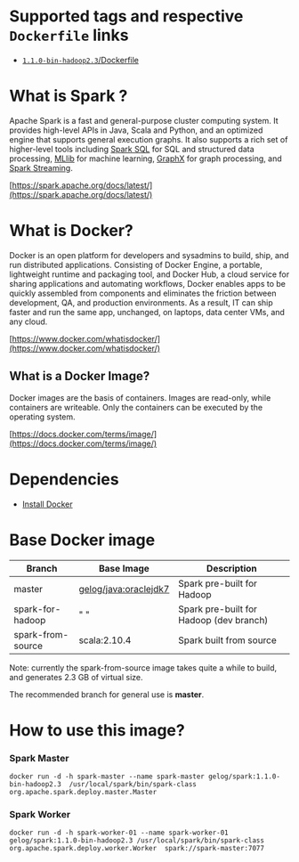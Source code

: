 # Supported tags and respective `Dockerfile` links
- [`1.1.0-bin-hadoop2.3`/Dockerfile](https://github.com/GELOG/docker-ubuntu-spark/tree/1.1.0-bin-hadoop2.3/Dockerfile)

# What is Spark ?
Apache Spark is a fast and general-purpose cluster computing system. It provides high-level APIs in Java, Scala and Python, and an optimized engine that supports general execution graphs. It also supports a rich set of higher-level tools including [Spark SQL](https://spark.apache.org/docs/latest/sql-programming-guide.html) for SQL and structured data processing, [MLlib](https://spark.apache.org/docs/latest/mllib-guide.html) for machine learning, [GraphX](https://spark.apache.org/docs/latest/graphx-programming-guide.html) for graph processing, and [Spark Streaming](https://spark.apache.org/docs/latest/streaming-programming-guide.html).

[https://spark.apache.org/docs/latest/](https://spark.apache.org/docs/latest/)

# What is Docker?
Docker is an open platform for developers and sysadmins to build, ship, and run distributed applications. Consisting of Docker Engine, a portable, lightweight runtime and packaging tool, and Docker Hub, a cloud service for sharing applications and automating workflows, Docker enables apps to be quickly assembled from components and eliminates the friction between development, QA, and production environments. As a result, IT can ship faster and run the same app, unchanged, on laptops, data center VMs, and any cloud.

[https://www.docker.com/whatisdocker/](https://www.docker.com/whatisdocker/)

## What is a Docker Image?
Docker images are the basis of containers. Images are read-only, while containers are writeable. Only the containers can be executed by the operating system.

[https://docs.docker.com/terms/image/](https://docs.docker.com/terms/image/)

# Dependencies
* [Install Docker](https://docs.docker.com/installation/)

# Base Docker image

| Branch               | Base Image      | Description               |
| -------------------- | --------------- | ------------------------- |
| master               | [gelog/java:oraclejdk7](https://registry.hub.docker.com/u/gelog/java/) | Spark pre-built for Hadoop |
| spark-for-hadoop     | "             " | Spark pre-built for Hadoop (dev branch) |
| spark-from-source    | scala:2.10.4    | Spark built from source |

Note: currently the spark-from-source image takes quite a while to build, and generates 2.3 GB of virtual size.

The recommended branch for general use is **master**.

# How to use this image?

### Spark Master
    docker run -d -h spark-master --name spark-master gelog/spark:1.1.0-bin-hadoop2.3  /usr/local/spark/bin/spark-class org.apache.spark.deploy.master.Master
### Spark Worker
    docker run -d -h spark-worker-01 --name spark-worker-01 gelog/spark:1.1.0-bin-hadoop2.3 /usr/local/spark/bin/spark-class org.apache.spark.deploy.worker.Worker  spark://spark-master:7077
